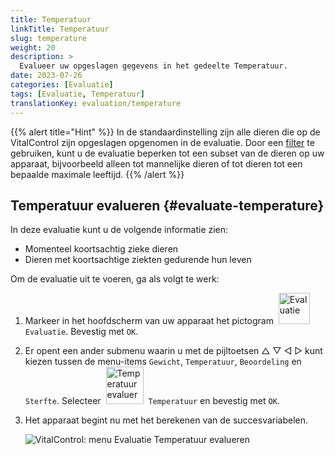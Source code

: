 ```yaml
---
title: Temperatuur
linkTitle: Temperatuur
slug: temperature
weight: 20
description: >
  Evalueer uw opgeslagen gegevens in het gedeelte Temperatuur.
date: 2023-07-26
categories: [Evaluatie]
tags: [Evaluatie, Temperatuur]
translationKey: evaluation/temperature
---
```

{{% alert title="Hint" %}}
In de standaardinstelling zijn alle dieren die op de VitalControl zijn opgeslagen opgenomen in de evaluatie. Door een [filter](../../filter/) te gebruiken, kunt u de evaluatie beperken tot een subset van de dieren op uw apparaat, bijvoorbeeld alleen tot mannelijke dieren of tot dieren tot een bepaalde maximale leeftijd.
{{% /alert %}}

## Temperatuur evalueren {#evaluate-temperature}

In deze evaluatie kunt u de volgende informatie zien:
- Momenteel koortsachtig zieke dieren
- Dieren met koortsachtige ziekten gedurende hun leven

Om de evaluatie uit te voeren, ga als volgt te werk:

1. Markeer in het hoofdscherm van uw apparaat het pictogram &nbsp;<img src="/icons/main/evaluation.svg" width="50" align="bottom" alt="Evaluatie" />&nbsp; `Evaluatie`. Bevestig met `OK`.

2. Er opent een ander submenu waarin u met de pijltoetsen △ ▽ ◁ ▷ kunt kiezen tussen de menu-items `Gewicht`, `Temperatuur`, `Beoordeling` en `Sterfte`. Selecteer &nbsp;<img src="/icons/evaluation/temperature.svg" width="60" align="bottom" alt="Temperatuur evalueren" />&nbsp; `Temperatuur` en bevestig met `OK`.

3. Het apparaat begint nu met het berekenen van de succesvariabelen.

   ![VitalControl: menu Evaluatie Temperatuur evalueren](../images/temperature.png "Temperatuur evalueren")
